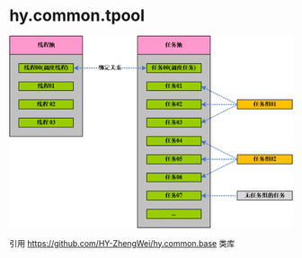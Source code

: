 # hy.common.tpool


![image](ThreadPool_TaskPool_TaskGroup.png)


引用 https://github.com/HY-ZhengWei/hy.common.base 类库